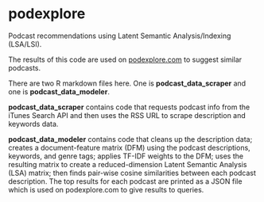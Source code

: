 # podexplore
Podcast recommendations using Latent Semantic Analysis/Indexing (LSA/LSI).  

The results of this code are used on [podexplore.com](http://www.podexplore.com) to suggest similar podcasts.

There are two R markdown files here.  One is **podcast_data_scraper** and one is **podcast_data_modeler**.

**podcast_data_scraper** contains code that requests podcast info from the iTunes Search API and then uses the RSS URL to scrape description and keywords data.

**podcast_data_modeler** contains code that cleans up the description data; creates a document-feature matrix (DFM) using the podcast descriptions, keywords, and genre tags; applies TF-IDF weights to the DFM; uses the resulting matrix to create a reduced-dimension Latent Semantic Analysis (LSA) matrix; then finds pair-wise cosine similarities between each podcast description. The top results for each podcast are printed as a JSON file which is used on podexplore.com to give results to queries. 
